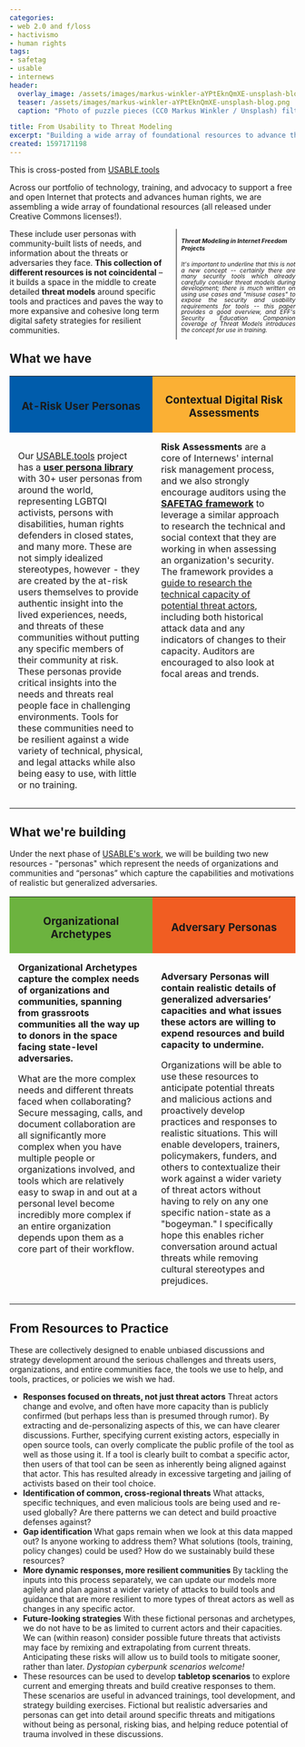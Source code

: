 ```yaml
---
categories:
- web 2.0 and f/loss
- hactivismo
- human rights
tags:
- safetag
- usable
- internews
header:
  overlay_image: /assets/images/markus-winkler-aYPtEknQmXE-unsplash-blog.png
  teaser: /assets/images/markus-winkler-aYPtEknQmXE-unsplash-blog.png
  caption: "Photo of puzzle pieces (CC0 Markus Winkler / Unsplash) filtered to add different colors"

title: From Usability to Threat Modeling
excerpt: "Building a wide array of foundational resources to advance threat modeling."
created: 1597171198
---
```



This is cross-posted from <a href="https://usable.tools/blog/2020-08-11-threatmodels/">USABLE.tools</a>

Across our portfolio of technology, training, and advocacy to support a free and open Internet that protects and advances human rights, we are assembling a wide array of foundational resources (all released under Creative Commons licenses!).

<div class="boxtext" style=" width: 40%; float: right; padding-left: .5em; margin-left: 1em; border-left: 2px solid gray;">
<h5  style="font-size: .75em;">Threat Modeling in Internet Freedom Projects</h5>
<p style="font-size: .75em; line-height:1em; text-align: justify; text-justify: inter-word;"><em>It's important to underline that this is not a new concept -- certainly  there are many security tools which already carefully consider threat models during development; there is much written on using use cases and "misuse cases" to expose the security and usability requirements for tools -- this paper provides a good overview, and EFF's Security Education Companion coverage of Threat Models introduces the concept for use in training.</em></p></div>

These include user personas with community-built lists of needs, and information about the threats or adversaries they face. <strong>This collection of different resources is not coincidental</strong> – it builds a space in the middle to create detailed <strong>threat models</strong> around specific tools and practices and paves the way to more expansive and cohesive long term digital safety strategies for resilient communities.

<h2>What we have</h2>

<table>
<tr><th width="50%" style="background-color: #005CAB;"><h3>At-Risk User Personas</h3></th>
<th width="50%" style="background-color: #FBB034;"><h3>Contextual Digital Risk Assessments</h3></th></tr>
<tr><td valign="top" style="padding: 15px;" >
<!--<img src="https://usable.tools//images/personas/ky-alexandria.png" alt="Example persona face" align="right" />-->

Our <a href="https://USABLE.tools">USABLE.tools</a> project has a <strong><a href="https://USABLE.tools/personas">user persona library</a></strong> with 30+ user personas from around the world, representing LGBTQI activists, persons with disabilities, human rights defenders in closed states, and many more. These are not simply idealized stereotypes, however - they are created by the at-risk users themselves to provide authentic insight into the lived experiences, needs, and threats of these communities without putting any specific members of their community at risk. These personas provide critical insights into the needs and threats real people face in challenging environments. Tools for these communities need to be resilient against a wide variety of technical, physical, and legal attacks while also being easy to use, with little or no training.

<!--[**User Personas**](https://usable.tools/personas/), or anonymized profiles of end-users, provide a critical insight into the people who engage -- or whom developers want to engage -- with tools. When we are thinking about tools to protect marginalized persons, vulnerable populations, and/or the activists, advocates, and human rights defenders supporting them, the stakes are high. -->
</td><td valign="top" style="padding: 15px;" >
<strong>Risk Assessments</strong> are a core of Internews' internal risk management process, and we also strongly encourage auditors using the <strong><a href="https://SAFETAG.org">SAFETAG framework</a></strong> to leverage a similar approach to research the technical and social context that they are working in when assessing an organization's security. The framework provides a <a href="https://github.com/SAFETAG/SAFETAG/tree/master/en/exercises/technical_context_research">guide to research the technical capacity of potential threat actors</a>, including both historical attack data and any indicators of changes to their capacity. Auditors are encouraged to also look at focal areas and trends.

</td></tr></table>

<h2>What we're building</h2>

Under the next phase of <a href="https://usable.tools/blog/2020-07-07-adoptable/">USABLE's work</a>, we will be building two new resources - "personas" which represent the needs of organizations and communities and “personas” which capture the capabilities and motivations of realistic but generalized adversaries.

<table>
<tr>
<th width="50%" style="background-color: #6CB33F;"><h3>Organizational Archetypes</h3></th>
<th width="50%" style="background-color: #F15D22;"><h3>Adversary Personas</h3></th></tr>
<tr><td valign="top" style="padding: 15px;" >
<strong>Organizational Archetypes capture the complex needs of organizations and communities, spanning from grassroots communities all the way up to donors in the space facing state-level adversaries.</strong>

What are the more complex needs and different threats faced when collaborating? Secure messaging, calls, and document collaboration are all significantly more complex when you have multiple people or organizations involved, and tools which are relatively easy to swap in and out at a personal level become incredibly more complex if an entire organization depends upon them as a core part of their workflow.

</td><td valign="top" style="padding: 15px;" >

<strong>Adversary Personas will contain realistic details of generalized adversaries’ capacities and what issues these actors are willing to expend resources and build capacity to undermine.</strong>

Organizations will be able to use these resources to anticipate potential threats and malicious actions and proactively develop practices and responses to realistic situations. This will enable developers, trainers, policymakers, funders, and others to contextualize their work against a wider variety of threat actors without having to rely on any one specific nation-state as a "bogeyman." I specifically hope this enables richer conversation around actual threats while removing cultural stereotypes and prejudices.

</td></tr></table>

<h2>From Resources to Practice</h2>

These are collectively designed to enable unbiased discussions and strategy development around the serious challenges and threats users, organizations, and entire communities face, the tools we use to help, and tools, practices, or policies we wish we had.

<ul>
<li><strong>Responses focused on threats, not just threat actors</strong> Threat actors change and evolve, and often have more capacity than is publicly confirmed (but perhaps less than is presumed through rumor). By extracting and de-personalizing aspects of this, we can have clearer discussions. Further, specifying current existing actors, especially in open source tools, can overly complicate the public profile of the tool as well as those using it. If a tool is
    clearly built to combat a specific actor, then users of that tool can be seen as inherently being aligned against that actor. This has resulted already in excessive targeting and jailing of activists based on their tool choice.</li>
<li><strong>Identification of common, cross-regional threats</strong> What attacks, specific techniques, and even malicious tools are being used and re-used globally? Are there patterns we can detect and build proactive defenses against?</li>
<li><strong>Gap identification</strong> What gaps remain when we look at this data mapped out? Is anyone working to address them? What solutions
    (tools, training, policy changes) could be used? How do we sustainably build these resources?</li>
<li><strong>More dynamic responses, more resilient communities</strong> By tackling the inputs into this process separately, we can update our models more agilely and plan against a wider variety of attacks to build tools and guidance that are more resilient to more types of threat actors as well as changes in any specific actor.</li>
<li><strong>Future-looking strategies</strong> With these fictional personas and archetypes, we do not have to be as limited to current actors and their capacities. We can (within reason) consider possible future threats that activists may face by remixing and extrapolating from current threats. Anticipating these risks will allow us to build tools to mitigate sooner, rather than later. <em>Dystopian cyberpunk scenarios welcome!</em></li>
<li>These resources can be used to develop <strong>tabletop scenarios</strong> to explore current and emerging threats and build creative responses to
    them. These scenarios are useful in advanced trainings, tool development, and strategy building exercises. Fictional but realistic adversaries and personas can get into detail around specific threats and mitigations without being as personal, risking bias, and helping reduce potential of trauma involved in these discussions.</li>
</ul>
